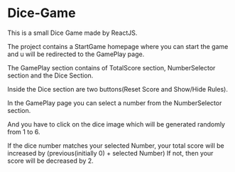 # Dice-Game

This is a small Dice Game made by ReactJS.

The project contains a StartGame homepage where you can start the game and u will be redirected to the GamePlay page.

The GamePlay section contains of TotalScore section, NumberSelector section and the Dice Section.

Inside the Dice section are two buttons(Reset Score and Show/Hide Rules). 

In the GamePlay page you can select a number from the NumberSelector section.

And you have to click on the dice image which will be generated randomly from 1 to 6.

If the dice number matches your selected Number, your total score will be increased by (previous(initially 0) + selected Number)
If not, then your score will be decreased by 2.
